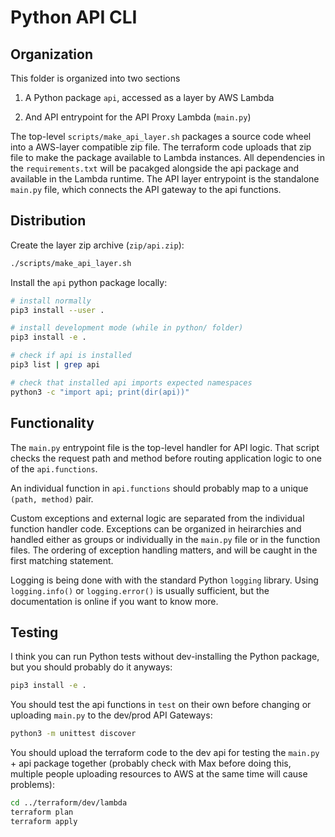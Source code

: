 # Python API CLI

## Organization
This folder is organized into two sections

1) A Python package `api`, accessed as a layer by AWS Lambda

2) And API entrypoint for the API Proxy Lambda (`main.py`)

The top-level `scripts/make_api_layer.sh` packages a source code
wheel into a AWS-layer compatible zip file. The terraform code uploads
that zip file to make the package available to Lambda instances. All
dependencies in the `requirements.txt` will be pacakged alongside the
api package and available in the Lambda runtime. The API layer
entrypoint is the standalone `main.py` file, which connects the API
gateway to the api functions.

## Distribution
Create the layer zip archive (`zip/api.zip`):
```bash
./scripts/make_api_layer.sh
```

Install the `api` python package locally:
```bash
# install normally
pip3 install --user .

# install development mode (while in python/ folder)
pip3 install -e .

# check if api is installed
pip3 list | grep api

# check that installed api imports expected namespaces
python3 -c "import api; print(dir(api))"
```

## Functionality
The `main.py` entrypoint file is the top-level handler for API logic.
That script checks the request path and method before routing
application logic to one of the `api.functions`.

An individual function in `api.functions` should probably map to
a unique `(path, method)` pair.

Custom exceptions and external logic are separated from the individual
function handler code. Exceptions can be organized in heirarchies and
handled either as groups or individually in the `main.py` file or in the
function files. The ordering of exception handling matters, and will be
caught in the first matching statement.

Logging is being done with with the standard Python `logging` library.
Using `logging.info()` or `logging.error()` is usually sufficient, but
the documentation is online if you want to know more.

## Testing

I think you can run Python tests without dev-installing the Python
package, but you should probably do it anyways:
```bash
pip3 install -e .
```

You should test the api functions in `test`  on their own before
changing or uploading `main.py` to the dev/prod API Gateways:
```bash
python3 -m unittest discover
```

You should upload the terraform code to the dev api for testing the
`main.py` + api package together (probably check with Max before
doing this, multiple people uploading resources to AWS at the same
time will cause problems):
```bash
cd ../terraform/dev/lambda
terraform plan
terraform apply
```

